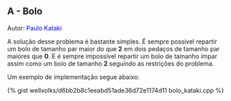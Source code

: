 ## A - Bolo
<div id="bolo"></div>

Autor: <font color = "blue">Paulo Kataki</font>

A solução desse problema é bastante simples.
É sempre possível repartir um bolo de tamanho par maior do que <b>2</b> em dois pedaços de tamanho par maiores que <b>0</b>. E é sempre impossível repartir um bolo de tamanho ímpar assim como um bolo de tamanho <b>2</b> seguindo as restrições do problema.

Um exemplo de implementação segue abaixo:

{% gist wellvolks/d6bb2b8c1eeabd51ade36d72e1174d11 bolo_kataki.cpp %}
